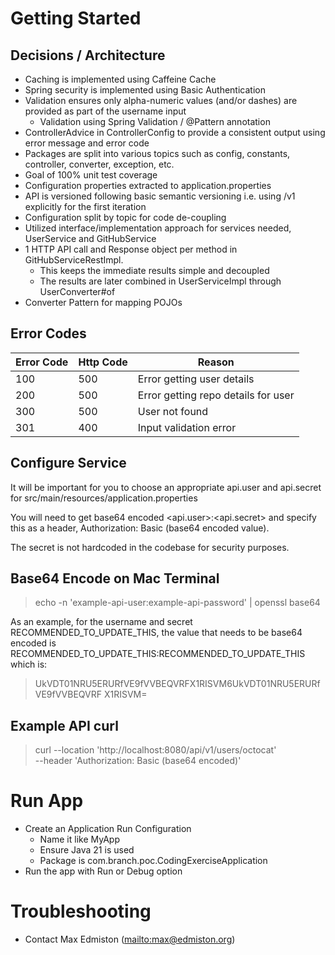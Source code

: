 # Getting Started

## Decisions / Architecture

* Caching is implemented using Caffeine Cache
* Spring security is implemented using Basic Authentication
* Validation ensures only alpha-numeric values (and/or dashes) are provided as part of the username input
  * Validation using Spring Validation / @Pattern annotation
* ControllerAdvice in ControllerConfig to provide a consistent output using error message and error code
* Packages are split into various topics such as config, constants, controller, converter, exception, etc.
* Goal of 100% unit test coverage
* Configuration properties extracted to application.properties
* API is versioned following basic semantic versioning i.e. using /v1 explicitly for the first iteration
* Configuration split by topic for code de-coupling
* Utilized interface/implementation approach for services needed, UserService and GitHubService
* 1 HTTP API call and Response object per method in GitHubServiceRestImpl. 
  * This keeps the immediate results simple and decoupled
  * The results are later combined in UserServiceImpl through UserConverter#of
* Converter Pattern for mapping POJOs

## Error Codes
| Error Code | Http Code | Reason                              |
|------------|-----------|-------------------------------------|
| 100        | 500       | Error getting user details          |
| 200        | 500       | Error getting repo details for user |
| 300        | 500       | User not found                      |
| 301        | 400       | Input validation error              |

## Configure Service

It will be important for you to choose an appropriate api.user and api.secret for src/main/resources/application.properties

You will need to get base64 encoded <api.user>:<api.secret> and specify this as a header, 
Authorization: Basic (base64 encoded value).

The secret is not hardcoded in the codebase for security purposes.

## Base64 Encode on Mac Terminal

> echo -n 'example-api-user:example-api-password' | openssl base64

As an example, for the username and secret RECOMMENDED_TO_UPDATE_THIS, the value that needs to be base64 encoded is RECOMMENDED_TO_UPDATE_THIS:RECOMMENDED_TO_UPDATE_THIS which is:
> UkVDT01NRU5ERURfVE9fVVBEQVRFX1RISVM6UkVDT01NRU5ERURfVE9fVVBEQVRF
X1RISVM=

## Example API curl

> curl --location 'http://localhost:8080/api/v1/users/octocat' \
--header 'Authorization: Basic (base64 encoded)'

# Run App
* Create an Application Run Configuration
  * Name it like MyApp
  * Ensure Java 21 is used
  * Package is com.branch.poc.CodingExerciseApplication
* Run the app with Run or Debug option

# Troubleshooting
* Contact Max Edmiston (<mailto:max@edmiston.org>)
